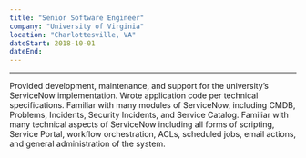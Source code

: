 ```yaml
---
title: "Senior Software Engineer"
company: "University of Virginia"
location: "Charlottesville, VA"
dateStart: 2018-10-01
dateEnd:
---
```


---

Provided development, maintenance, and support for the university’s ServiceNow implementation.  Wrote application code per technical specifications. Familiar with many modules of ServiceNow, including CMDB, Problems, Incidents, Security Incidents, and Service Catalog.  Familiar with many technical aspects of ServiceNow including all forms of scripting, Service Portal, workflow orchestration, ACLs, scheduled jobs, email actions, and general administration of the system.